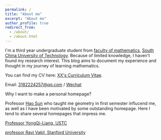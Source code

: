 ```yaml
---
permalink: /
title: "About me"
excerpt: "About me"
author_profile: true
redirect_from: 
  - /about/
  - /about.html
---
```


I'm a third year undergraduate student from [faculty of mathematics](https://www2.scut.edu.cn/math/), [South China University of Technology](https://www.scut.edu.cn/). Because of limited knowledge, I haven't found my research interest. This blog aims to document my experience and thought in my journey of learning mathematics.

You can find my CV here: [XX's Curriculum Vitae](../assets/Curriculum_Vitae.pdf).

Email: 3182224257@qq.com  / [Wechat](../images/wechat.jpg)







Why I want to make a personal homepage?

Professor [Hao Sun](https://www2.scut.edu.cn/math/2018/0316/c14638a440127/page.htm) who taught me geometry in first semester influcend me, as well as I have been motivated by some outstanding homepage. Here I tend to share several homepages that impress me.

[Professor YongQi-Liang, USTC](https://www2.scut.edu.cn/math/2018/0316/c14638a440127/page.htm)

[professor Ravi Vakil, Stanford University](https://math.stanford.edu/~vakil/potentialstudents.html)
